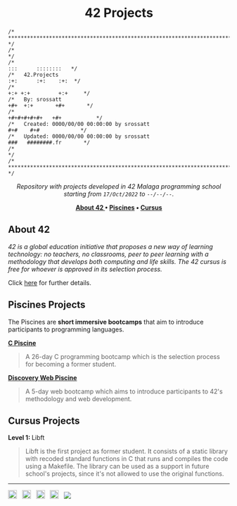 <h1 align="center"> 42 Projects </h1>

```
/* ****************************************************************************************** */
/*                                                                                            */
/*                                                                        :::      ::::::::   */
/*   42.Projects                                                         :+:      :+:    :+:  */
/*                                                                    +:+ +:+         +:+     */
/*   By: srossatt                                                    +#+  +:+       +#+       */
/*                                                                +#+#+#+#+#+   +#+           */
/*   Created: 0000/00/00 00:00:00 by srossatt                          #+#    #+#             */
/*   Updated: 0000/00/00 00:00:00 by srossatt                         ###   ########.fr       */
/*                                                                                            */
/* ****************************************************************************************** */ 
```

<p align="center">
<i> Repository with projects developed in 42 Malaga programming school starting from <code>17/Oct/2022</code> to <code>--/--/--</code>.</i><br />
</p>

<p align="center"> <b>
<a href="#about-42"> About 42 </a> • 
<a href="#piscines-projects"> Piscines</a> • 
<a href="#cursus-projects"> Cursus</a>  
</b> </p> 

## About 42

<i> 42 is a global education initiative that proposes a new way of learning technology: no teachers, no classrooms, peer to peer learning with a methodology that develops both computing and life skills. The 42 cursus is free for whoever is approved in its selection process. </i>

Click <a href="https://42.fr/en/homepage/" />here</a> for further details.

## Piscines Projects
The Piscines are <b>short immersive bootcamps</b> that aim to introduce participants to programming languages. </i>

<p> <b> <a href="https://github.com/RossattiSM/42.Piscine" />C Piscine</a> </b> </p>

>A 26-day C programming bootcamp which is the selection process for becoming a former student.

<p> <b> <a href="https://github.com/RossattiSM/42.Discovery-Web" />Discovery Web Piscine</a> </b> </p>

>A 5-day web bootcamp which aims to introduce participants to 42's methodology and web development.

## Cursus Projects

<p> <b> Level 1: </b> Libft </p>

>Libft is the first project as former student. It consists of a static library with recoded standard functions in C that runs and compiles the code using a Makefile. The library can be used as a support in future school's projects, since it's not allowed to use the original functions.


<hr>
<a href="https://www.linkedin.com/in/rossattism/"><img src="https://github.com/gauravghongde/social-icons/blob/master/PNG/Black/LinkedIN_black.png?raw=true" alt="Linkedin Logo" style="width: 20px; height: 20px" /></a> &nbsp;
<a href="https://github.com/RossattiSM"><img src="https://github.com/gauravghongde/social-icons/blob/master/PNG/Black/Github_black.png?raw=true" alt="GitHub logo" style="width: 20px; height: 20px" /></a> &nbsp;
<a href="https://open.spotify.com/user/21bih47uzlxunyyi4gbbvyvty"><img src="https://github.com/gauravghongde/social-icons/blob/master/PNG/Black/Spotify_black.png?raw=true" alt="Spotify logo" style="width: 20px; height: 20px" /></a> &nbsp;
<a href="mailto:smrossatti@gmail.com"><img src="https://github.com/gauravghongde/social-icons/blob/master/PNG/Black/Gmail_black.png?raw=true" alt="GMAIL logo" style="width: 20px; height: 20px" /></a> &nbsp;
<a href="https://shields.io/"><img src="https://img.shields.io/badge/Made with-♥-black" /></a>
